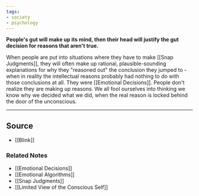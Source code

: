```yaml
---
tags:
- society
- psychology
---
```

**People's gut will make up its mind, then their head will justify the gut decision for reasons that aren't true.**

When people are put into situations where they have to make [[Snap Judgments]], they will often make up rational, plausible-sounding explanations for why they "reasoned out" the conclusion they jumped to - when in reality the intellectual reasons probably had nothing to do with those conclusions at all. They were [[Emotional Decisions]]. People don't realize they are making up reasons. We all fool ourselves into thinking we know why we decided what we did, when the real reason is locked behind the door of the unconscious. 

---

## Source
- [[Blink]]

### Related Notes
- [[Emotional Decisions]] 
- [[Emotional Algorithms]] 
- [[Snap Judgments]] 
- [[Limited View of the Conscious Self]]